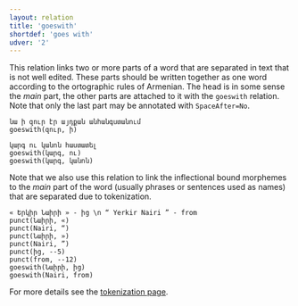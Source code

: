 ```yaml
---
layout: relation
title: 'goeswith'
shortdef: 'goes with'
udver: '2'
---
```


This relation links two or more parts of a word that are separated in text that is not well edited.
These parts should be written together as one word according to the ortographic rules of Armenian.
The head is in some sense the _main_ part, the other parts are attached to it with the `goeswith` relation.
Note that only the last part may be annotated with `SpaceAfter=No`.

~~~ sdparse
նա ի զուր էր այդքան անհանգստանում
goeswith(զուր, ի)
~~~

~~~ sdparse
կարգ ու կանոն հաստատել
goeswith(կարգ, ու)
goeswith(կարգ, կանոն)
~~~

Note that we also use this relation to link the inflectional bound morphemes to the _main_ part of the word (usually phrases or sentences used as names) that are separated due to tokenization.

~~~ sdparse
« Երկիր Նաիրի » - ից \n “ Yerkir Nairi ” - from
punct(Նաիրի, «)
punct(Nairi, “)
punct(Նաիրի, »)
punct(Nairi, ”)
punct(ից, --5)
punct(from, --12)
goeswith(Նաիրի, ից)
goeswith(Nairi, from)
~~~

For more details see the [tokenization page](http://universaldependencies.org/hy/overview/tokenization.html).
